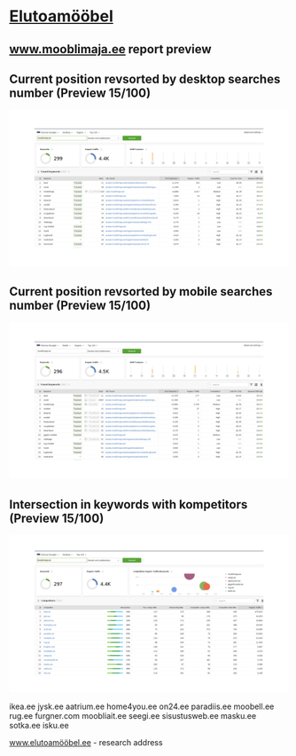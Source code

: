# [Elutoamööbel](https://www.elutoamööbel.ee)


## www.mooblimaja.ee report preview 

## Current position revsorted by desktop searches number  (Preview 15/100)
![Elutoamööbel keyword research mooblimaja.ee](https://raw.githubusercontent.com/vadimiljin/elutoamoobel/master/keyword-research-mooblimaja-rank-keywords-by-desktop-searches-estonia.png)

## Current position revsorted by mobile searches number  (Preview 15/100)
![Elutoamööbel keyword research mooblimaja.ee](https://raw.githubusercontent.com/vadimiljin/elutoamoobel/master/keyword-research-mooblimaja-rank-keywords-by-mobile-searches-estonia.png)

## Intersection in keywords with kompetitors (Preview 15/100)
![Elutoamööbel keyword research mooblimaja.ee](https://raw.githubusercontent.com/vadimiljin/elutoamoobel/master/competition-research-mooblimaja-competors-intersection-by-desktop-searches-estonia.png)

ikea.ee
jysk.ee
aatrium.ee
home4you.ee
on24.ee
paradiis.ee
moobell.ee
rug.ee
furgner.com
moobliait.ee
seegi.ee
sisustusweb.ee
masku.ee
sotka.ee
isku.ee

www.elutoamööbel.ee - research address
